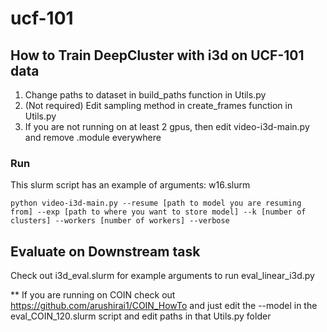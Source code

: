 # ucf-101

## How to Train DeepCluster with i3d on UCF-101 data

1. Change paths to dataset in build_paths function in Utils.py
2. (Not required) Edit sampling method in create_frames function in Utils.py
3. If you are not running on at least 2 gpus, then edit video-i3d-main.py and remove .module everywhere

### Run
This slurm script has an example of arguments: w16.slurm
```
python video-i3d-main.py --resume [path to model you are resuming from] --exp [path to where you want to store model] --k [number of clusters] --workers [number of workers] --verbose
```

## Evaluate on Downstream task
Check out i3d_eval.slurm for example arguments to run eval_linear_i3d.py

** If you are running on COIN check out https://github.com/arushirai1/COIN_HowTo and just edit the --model in the eval_COIN_120.slurm script and edit paths in that Utils.py folder
